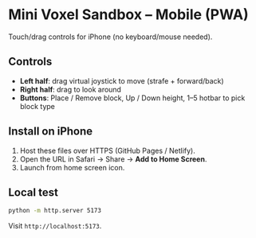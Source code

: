 # Mini Voxel Sandbox – Mobile (PWA)

Touch/drag controls for iPhone (no keyboard/mouse needed).

## Controls
- **Left half**: drag virtual joystick to move (strafe + forward/back)
- **Right half**: drag to look around
- **Buttons**: Place / Remove block, Up / Down height, 1–5 hotbar to pick block type

## Install on iPhone
1) Host these files over HTTPS (GitHub Pages / Netlify).
2) Open the URL in Safari → Share → **Add to Home Screen**.
3) Launch from home screen icon.

## Local test
```bash
python -m http.server 5173
```
Visit `http://localhost:5173`.

